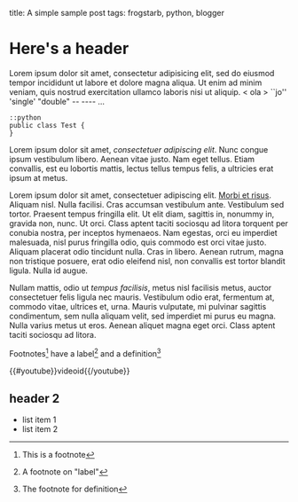 title: A simple sample post
tags: frogstarb, python, blogger

# Here's a header

Lorem ipsum dolor sit amet, consectetur adipisicing elit, sed do eiusmod tempor incididunt ut labore et dolore magna aliqua. Ut enim ad minim veniam, quis nostrud exercitation ullamco laboris nisi ut aliquip. < ola >  ``jo''  'single' "double" -- ---- ...

    ::python
    public class Test {
    }

Lorem ipsum dolor sit amet, *consectetuer adipiscing elit*. Nunc congue ipsum vestibulum libero. Aenean vitae justo. Nam eget tellus. Etiam convallis, est eu lobortis mattis, lectus tellus tempus felis, a ultricies erat ipsum at metus.

Lorem ipsum dolor sit amet, consectetuer adipiscing elit. [Morbi et risus](http://example.com). Aliquam nisl. Nulla facilisi. Cras accumsan vestibulum ante. Vestibulum sed tortor. Praesent tempus fringilla elit. Ut elit diam, sagittis in, nonummy in, gravida non, nunc. Ut orci. Class aptent taciti sociosqu ad litora torquent per conubia nostra, per inceptos hymenaeos. Nam egestas, orci eu imperdiet malesuada, nisl purus fringilla odio, quis commodo est orci vitae justo. Aliquam placerat odio tincidunt nulla. Cras in libero. Aenean rutrum, magna non tristique posuere, erat odio eleifend nisl, non convallis est tortor blandit ligula. Nulla id augue.

Nullam mattis, odio ut _tempus facilisis_, metus nisl facilisis metus, auctor consectetuer felis ligula nec mauris. Vestibulum odio erat, fermentum at, commodo vitae, ultrices et, urna. Mauris vulputate, mi pulvinar sagittis condimentum, sem nulla aliquam velit, sed imperdiet mi purus eu magna. Nulla varius metus ut eros. Aenean aliquet magna eget orci. Class aptent taciti sociosqu ad litora.

Footnotes[^1] have a label[^label] and a definition[^!DEF]

{{#youtube}}videoid{{/youtube}}

## header 2

* list item 1
* list item 2


[^1]: This is a footnote
[^label]: A footnote on "label"
[^!DEF]: The footnote for definition
